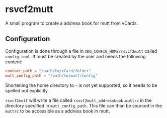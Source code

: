 # rsvcf2mutt

A small program to create a address book for mutt from vCards.

## Configuration

Configuration is done through a file in `XDG_CONFIG_HOME/rsvcf2mutt` called
`config.toml`. It must be created by the user and needs the following content:

```toml
contact_path = "/path/to/vCard/folder"
mutt_config_path = "/path/to/mutt/config"
```

Shortening the home directory to `~` is not yet supported, so it needs to be
spelled out explicitly.

`rsvcf2mutt` will write a file called `rsvcf2mutt_addressbook.muttrc` in the
directory specified in `mutt_config_path`. This file can than be sourced in the
`muttrc` to be accessible as a address book in mutt.
